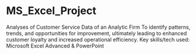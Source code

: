 # MS_Excel_Project
Analyses of Customer Service Data of an Analytic Firm To identify patterns, trends, and opportunities for improvement, ultimately leading to enhanced customer loyalty and increased operational efficiency. Key skills/tech used: Microsoft Excel Advanced &amp; PowerPoint
